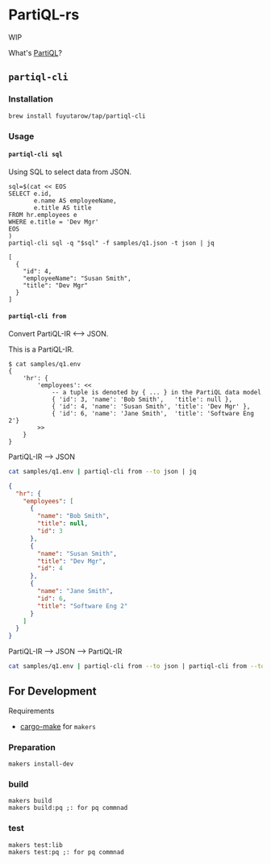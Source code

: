 # PartiQL-rs

WIP

What's [PartiQL](https://partiql.org/)?


## `partiql-cli`

### Installation
```
brew install fuyutarow/tap/partiql-cli
```

### Usage

#### `partiql-cli sql`
Using SQL to select data from JSON.
```
sql=$(cat << EOS
SELECT e.id,
       e.name AS employeeName,
       e.title AS title
FROM hr.employees e
WHERE e.title = 'Dev Mgr'
EOS
)
partiql-cli sql -q "$sql" -f samples/q1.json -t json | jq
```
```
[
  {
    "id": 4,
    "employeeName": "Susan Smith",
    "title": "Dev Mgr"
  }
]
```

#### `partiql-cli from`
Convert PartiQL-IR <--> JSON.

This is a PartiQL-IR.
```
$ cat samples/q1.env
{ 
    'hr': { 
        'employees': <<
            -- a tuple is denoted by { ... } in the PartiQL data model
            { 'id': 3, 'name': 'Bob Smith',   'title': null }, 
            { 'id': 4, 'name': 'Susan Smith', 'title': 'Dev Mgr' },
            { 'id': 6, 'name': 'Jane Smith',  'title': 'Software Eng 2'}
        >>
    }
} 
```


PartiQL-IR --> JSON
```sh
cat samples/q1.env | partiql-cli from --to json | jq
```
```json
{
  "hr": {
    "employees": [
      {
        "name": "Bob Smith",
        "title": null,
        "id": 3
      },
      {
        "name": "Susan Smith",
        "title": "Dev Mgr",
        "id": 4
      },
      {
        "name": "Jane Smith",
        "id": 6,
        "title": "Software Eng 2"
      }
    ]
  }
}
```

PartiQL-IR --> JSON --> PartiQL-IR
```sh
cat samples/q1.env | partiql-cli from --to json | partiql-cli from --to partiql
```


## For Development
Requirements
- [cargo-make](https://github.com/sagiegurari/cargo-make) for `makers`

### Preparation
```
makers install-dev
```

### build
```
makers build
makers build:pq ;: for pq commnad
```

### test
```
makers test:lib
makers test:pq ;: for pq commnad
```
